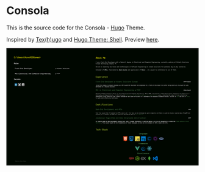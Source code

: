 # Consola

This is the source code for the Consola - [Hugo](https://gohugo.io/) Theme. 

Inspired by [Tex(h)ugo](https://github.com/antonioalmeida/texugo-theme) and [Hugo Theme: Shell](https://github.com/Yukuro/hugo-theme-shell).
Preview [here](https://thenunogomes.github.io/).

<img src="static/docs/consola-preview.png" width="720" />
